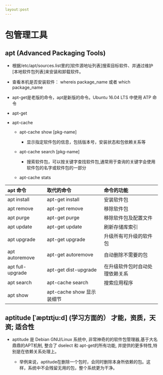 ```yaml
---
layout:post
---
```

# 包管理工具
## apt (Advanced Packaging Tools)

* 根据/etc/apt/sources.list里的[软件源地址列表]搜索目标软件、并通过维护[本地软件包列表]来安装和卸载软件。

* 查看本机是否安装软件：  whereis  package_name   或者  which  package_name

* apt-get是老版的命令，apt是新版的命令。Ubuntu 16.04 LTS 中使用 ATP 命令

* apt-get

* apt-cache
    * apt-cache show [pkg-name]
        * 显示指定软件包的信息，包括版本号，安装状态和包依赖关系等
    * apt-cache search [pkg-name]
        * 搜索软件包，可以按关键字查找软件包,通常用于查询的关键字会使用软件包的名字或软件包的一部分
    
    * apt-cache stats


| apt 命令  |  取代的命令 | 命令的功能 |
| :- | :- | :- |
| apt install| apt-get install | 安装软件包 |
| apt remove | apt-get remove | 移除软件包 |
| apt purge |  apt-get purge  | 移除软件包及配置文件 |
| apt update | apt-get update |  刷新存储库索引 |
| apt upgrade| apt-get upgrade | 升级所有可升级的软件包 |
| apt autoremove|  apt-get autoremove |  自动删除不需要的包 |
| apt full-upgrade |   apt-get dist-upgrade |   在升级软件包时自动处理依赖关系 |
| apt search | apt-cache search |   搜索应用程序 |
| apt show |   apt-cache show  显示装细节 |

## aptitude [ˈæptɪtju:d]    (学习方面的） 才能，资质，天资; 适合性

* aptitude 是 Debian GNU/Linux 系统中, 非常神奇的的软件包管理器,基于大名鼎鼎的APT机制, 整合了 dselect 和 apt-get的所有功能, 并提供的更多特性,特别是在依赖关系处理上。

    * 举例来说，aptitude在删除一个包时，会同时删除本身所依赖的包。这样，系统中不会残留无用的包，整个系统更为干净。

